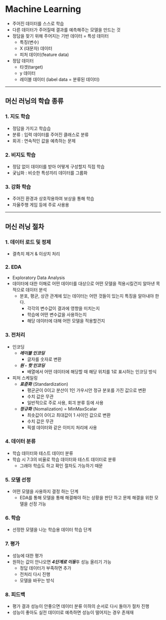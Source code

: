 # Machine Learning
- 주어진 데이터를 스스로 학습
- 다른 데이터가 주어질때 결과를 예측해주는 모델을 만드는 것
- 정담을 찾기 위해 주어지는 기반 데이터 = 특성 데이터
    - 특징(변수)
    - X (대문자) 데이터
    - 피처 데이터(feature data)
- 정답 데이터
    - 타겟(target)
    - y 데이터
    - 레이블 데이터 (label data = 분류된 데이터)
---
## 머신 러닝의 학습 종류
### 1. 지도 학습
- 정답을 가지고 학습습
- 분류 : 입력 데이터를 주어진 클래스로 분류
- 회귀 : 연속적인 값을 예측하는 문제
### 2. 비지도 학습
- 정답 없이 데이터를 받아 어떻게 구성할지 직접 학습
- 궂닙화 : 비슷한 특성끼리 데이터를 그룹화
### 3. 강화 학습
- 주어진 환경과 상호작용하여 보상을 통해 학습
- 자율주행 게임 등에 주로 사용용
---
## 머신 러닝 절차
### 1. 데이터 로드 및 정제
- 결측치 제거 & 이상치 처리
### 2. EDA
- Exploratory Data Analysis
- 데이터에 대한 이해로 어떤 데이터를 대상으로 어떤 모델을 적용시킬건지 알아낸 목적으로 데이터 분석
    - 분포, 평균, 상관 관계에 있는 데이터는 어떤 것들이 있는지 특징을 알아내야 한다.
        - 각각의 변수값이 결과에 영향을 미치는지
        - 학습에 어떤 변수값을 사용하는지
        - 해당 데이터에 대해 어떤 모델을 적용할건지
### 3. 전처리
- 인코딩
    - ***레이블 인코딩***
        - 글자를 숫자로 변환
    - ***원 - 핫 인코딩***
        - 배열에서 어떤 데이터에 해당할 때 해당 위치를 1로 표시하는 인코딩 방식
- 피처 스케일링
    - ***표준화*** (Standardization)
        - 평균균이 0이고 분산이 1인 가우시안 정규 분포를 가진 값으로 변환
        - 수치 값은 무관
        - 일반적으로 주로 사용, 회긔 분류 등에 사용
    - ***정규화*** (Nomalization) = MinMaxScalar
        - 최솟값이 0이고 최대값이 1 사이인 값으로 변환
        - 수치 값은 무관
        - 픽셀 데이터와 같은 이미지 처리에 사용

### 4. 데이터 분류
- 학습 데이터와 테스트 데이터 분류
- 학습 시 7:3의 비율로 학습 데이터와 테스트 데이터로 분류
    - 그래야 학습도 하고 확인 절차도 가능하기 때문

### 5. 모델 선정
- 어떤 모델을 사용하지 결정 하는 단계
    - EDA를 통해 모델을 통해 해결해야 하는 상황을 판단 하고 문제 해결을 위한 모델을 선정 가능

### 6. 학습
- 선정한 모델을 나눈 학습용 데이터 학습 단계

### 7. 평가
- 성능에 대한 평가
- 원하는 값이 안나오면 ***4단계로 이동***후 성능 올리기 가능
    - 정답 데이터가 부족하면 추가
    - 전처리 다시 진행
    - 모델을 바꾸는 방식

### 8. 피드백
- 평가 결과 성능이 안좋으면 데이터 분류 이하의 순서로 다시 돌아가 절차 진행
- 성능이 좋아도 실전 데이터로 예측하면 성능이 떨어지는 경우 존재재



